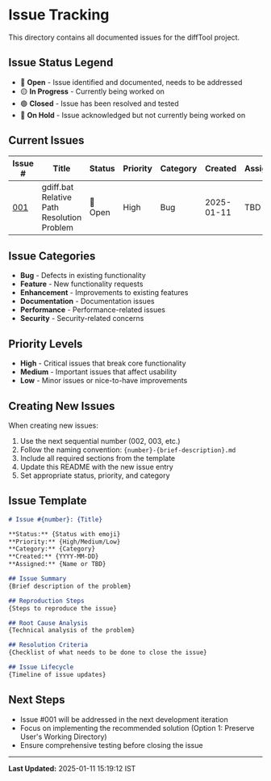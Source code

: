 # Issue Tracking

This directory contains all documented issues for the diffTool project.

## Issue Status Legend

- 🔴 **Open** - Issue identified and documented, needs to be addressed
- 🟡 **In Progress** - Currently being worked on
- 🟢 **Closed** - Issue has been resolved and tested
- 🔵 **On Hold** - Issue acknowledged but not currently being worked on

## Current Issues

| Issue # | Title | Status | Priority | Category | Created | Assigned |
|---------|-------|--------|----------|----------|---------|----------|
| [001](001-gdiff-relative-path-resolution.md) | gdiff.bat Relative Path Resolution Problem | 🔴 Open | High | Bug | 2025-01-11 | TBD |

## Issue Categories

- **Bug** - Defects in existing functionality
- **Feature** - New functionality requests
- **Enhancement** - Improvements to existing features
- **Documentation** - Documentation issues
- **Performance** - Performance-related issues
- **Security** - Security-related concerns

## Priority Levels

- **High** - Critical issues that break core functionality
- **Medium** - Important issues that affect usability
- **Low** - Minor issues or nice-to-have improvements

## Creating New Issues

When creating new issues:

1. Use the next sequential number (002, 003, etc.)
2. Follow the naming convention: `{number}-{brief-description}.md`
3. Include all required sections from the template
4. Update this README with the new issue entry
5. Set appropriate status, priority, and category

## Issue Template

```markdown
# Issue #{number}: {Title}

**Status:** {Status with emoji}
**Priority:** {High/Medium/Low}
**Category:** {Category}
**Created:** {YYYY-MM-DD}
**Assigned:** {Name or TBD}

## Issue Summary
{Brief description of the problem}

## Reproduction Steps
{Steps to reproduce the issue}

## Root Cause Analysis
{Technical analysis of the problem}

## Resolution Criteria
{Checklist of what needs to be done to close the issue}

## Issue Lifecycle
{Timeline of issue updates}
```

## Next Steps

- Issue #001 will be addressed in the next development iteration
- Focus on implementing the recommended solution (Option 1: Preserve User's Working Directory)
- Ensure comprehensive testing before closing the issue

---

**Last Updated:** 2025-01-11 15:19:12 IST
